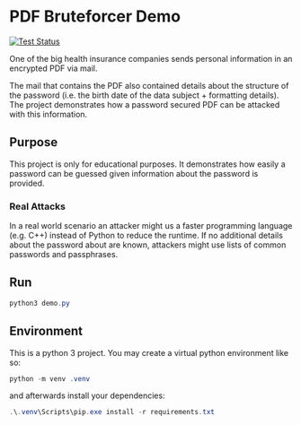 # PDF Bruteforcer Demo

[![Test Status](https://github.com/jo-hoe/pdf-bruteforcer/workflows/unittests/badge.svg)](https://github.com/jo-hoe/pdf-bruteforcer/actions?workflow=unittests)

One of the big health insurance companies sends personal information
in an encrypted PDF via mail.

The mail that contains the PDF also contained details about the structure
of the password (i.e. the birth date of the data subject + formatting details).
The project demonstrates how a password secured PDF
can be attacked with this information.

## Purpose

This project is only for educational purposes.
It demonstrates how easily a password can be guessed given
information about the password is provided.

### Real Attacks

In a real world scenario an attacker might us a faster
programming language (e.g. C++) instead of Python to reduce
the runtime. If no additional details about the password about
are known, attackers might use lists of common passwords and
passphrases.

## Run

```powershell
python3 demo.py
```

## Environment

This is a python 3 project.
You may create a virtual python environment like so:

```powershell
python -m venv .venv
```

and afterwards install your dependencies:

```powershell
.\.venv\Scripts\pip.exe install -r requirements.txt
```
